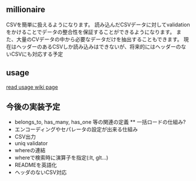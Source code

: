 ## millionaire
CSVを簡単に扱えるようになります。
読み込んだCSVデータに対してvalidationをかけることでデータの整合性を保証することができるようになります。
また、大量のCVデータの中から必要なデータだけを抽出することもできます。
現在はヘッダーのあるCSVしか読み込みはできないが、将来的にはヘッダーのないCSVにも対応する予定

## usage
[read usage wiki page](https://github.com/hidenba/millionaire/wiki/Usage)

## 今後の実装予定

* belongs_to, has_many, has_one 等の関連の定義
** 一括ロードの仕組み?
* エンコーディングやセパレータの設定が出来る仕組み
* CSV出力
* uniq validator
* whereの連結
* whereで検索時に演算子を指定(:lt, glt...)
* READMEを英語化
* ヘッダのないCSV対応